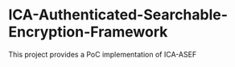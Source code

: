 # ICA-Authenticated-Searchable-Encryption-Framework
This project provides a PoC implementation of  ICA-ASEF
